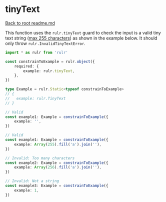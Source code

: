 # tinyText

[Back to root readme.md](../../../readme.md)

This function uses the `rulr.tinyText` guard to check the input is a valid tiny text string ([max 255 characters](https://www.w3schools.com/sql/sql_datatypes.asp)) as shown in the example below. It should only throw `rulr.InvalidTinyTextError`.

```ts
import * as rulr from 'rulr'

const constrainToExample = rulr.object({
	required: {
		example: rulr.tinyText,
	},
})

type Example = rulr.Static<typeof constrainToExample>
// {
//   example: rulr.TinyText
// }

// Valid
const example1: Example = constrainToExample({
	example: '',
})

// Valid
const example1: Example = constrainToExample({
	example: Array(255).fill('a').join(''),
})

// Invalid: Too many characters
const example2: Example = constrainToExample({
	example: Array(256).fill('a').join(''),
})

// Invalid: Not a string
const example3: Example = constrainToExample({
	example: 1,
})
```
